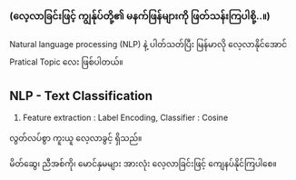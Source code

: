 ### (လေ့လာခြင်းဖြင့် ကျွန်ုပ်တို့၏ မနက်ဖြန်များကို ဖြတ်သန်းကြပါစို့..။)

Natural language processing (NLP) နဲ့ ပါတ်သတ်ပြီး မြန်မာလို လေ့လာနိုင်အောင် Pratical Topic လေး ဖြစ်ပါတယ်။

## NLP - Text Classification
1. Feature extraction : Label Encoding, Classifier : Cosine


လွတ်လပ်စွာ ကူးယူ လေ့လာခွင့် ရှိသည်။

မိတ်ဆွေ၊ ညီအစ်ကို၊ မောင်နှမများ အားလုံး လေ့လာခြင်းဖြင့် ကျေနပ်နိုင်ကြပါစေ။
